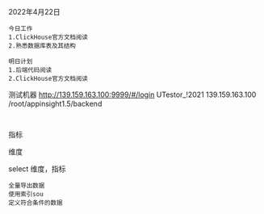 2022年4月22日

```text
今日工作
1.ClickHouse官方文档阅读
2.熟悉数据库表及其结构

明日计划
1.后端代码阅读
2.ClickHouse官方文档阅读
```

测试机器
http://139.159.163.100:9999/#/login
UTestor_!2021
139.159.163.100
/root/appinsight1.5/backend



```

```

```sql

```

指标

维度

select 维度，指标

```
全量导出数据
使用索引sou
定义符合条件的数据
```

